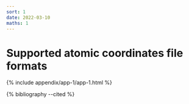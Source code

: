 ```yaml
---
sort: 1
date: 2022-03-10
maths: 1
---
```


# Supported atomic coordinates file formats

{% include appendix/app-1/app-1.html %}

{% bibliography --cited %}
